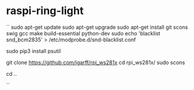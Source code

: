 # raspi-ring-light

``
sudo apt-get update
sudo apt-get upgrade
sudo apt-get install git scons swig gcc make build-essential python-dev
sudo echo 'blacklist snd_bcm2835' > /etc/modprobe.d/snd-blacklist.conf

sudo pip3 install psutil

git clone https://github.com/jgarff/rpi_ws281x
cd rpi_ws281x/
sudo scons

cd ..

``





